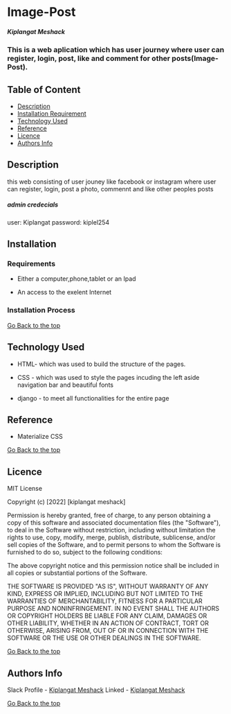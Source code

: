 # Image-Post 

##### Kiplangat Meshack

### This is a web aplication which has user journey where user can register, login, post, like and comment for other posts(Image-Post).

## Table of Content

- [Description](#description)
- [Installation Requirement](#Installation)
- [Technology Used](#technology-used)
- [Reference](#reference)
- [Licence](#licence)
- [Authors Info](#author-Info)

## Description
 
<p>this web consisting of user jouney like facebook or instagram where user can register, login, post a photo, commennt and like other peoples posts
   <h5>admin credecials</h5>
   user: Kiplangat
   password: kiplel254

</p>

## Installation

### Requirements

- Either a computer,phone,tablet or an Ipad 

- An access to the exelent Internet

### Installation Process

[Go Back to the top](#Image-Post )

## Technology Used

- HTML- which was used to build the structure of the pages.

- CSS - which was used to style the pages incuding the left aside navigation bar and beautiful fonts

- django - to meet all functionalities for the entire page

## Reference

- Materialize CSS

[Go Back to the top](#Image-Post )

## Licence

MIT License

Copyright (c) [2022] [kiplangat meshack]

Permission is hereby granted, free of charge, to any person obtaining a copy
of this software and associated documentation files (the "Software"), to deal
in the Software without restriction, including without limitation the rights
to use, copy, modify, merge, publish, distribute, sublicense, and/or sell
copies of the Software, and to permit persons to whom the Software is
furnished to do so, subject to the following conditions:

The above copyright notice and this permission notice shall be included in all
copies or substantial portions of the Software.

THE SOFTWARE IS PROVIDED "AS IS", WITHOUT WARRANTY OF ANY KIND, EXPRESS OR
IMPLIED, INCLUDING BUT NOT LIMITED TO THE WARRANTIES OF MERCHANTABILITY,
FITNESS FOR A PARTICULAR PURPOSE AND NONINFRINGEMENT. IN NO EVENT SHALL THE
AUTHORS OR COPYRIGHT HOLDERS BE LIABLE FOR ANY CLAIM, DAMAGES OR OTHER
LIABILITY, WHETHER IN AN ACTION OF CONTRACT, TORT OR OTHERWISE, ARISING FROM,
OUT OF OR IN CONNECTION WITH THE SOFTWARE OR THE USE OR OTHER DEALINGS IN THE
SOFTWARE.

[Go Back to the top](#Image-Post)

## Authors Info

Slack Profile - [Kiplangat Meshack](https://moringaclassroom.slack.com/team/U02TWD73YSE)
Linked - [Kiplangat Meshack](https://www.linkedin.com/in/kiplangat-meshack-411598216/)

[Go Back to the top](#Image-Post)